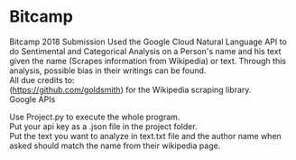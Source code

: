 # Bitcamp
Bitcamp 2018 Submission
Used the Google Cloud Natural Language API to do Sentimental and Categorical Analysis on a Person's name and his text given the name (Scrapes information from Wikipedia) or text.
Through this analysis, possible bias in their writings can be found.      
All due credits to:       
(https://github.com/goldsmith) for the Wikipedia scraping library.    
Google APIs


Use Project.py to execute the whole program.    
Put your api key as a .json file in the project folder.    
Put the text you want to analyze in text.txt file and the author name when asked should match the name from their wikipedia page.    
